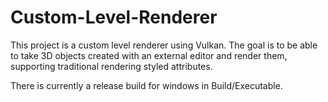 # Custom-Level-Renderer
This project is a custom level renderer using Vulkan. The goal is to be able to take 3D objects created with an external editor and render them, supporting traditional rendering styled attributes. 

There is currently a release build for windows in Build/Executable.
